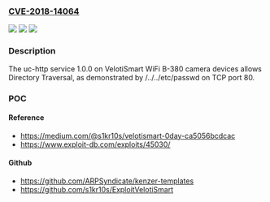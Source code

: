### [CVE-2018-14064](https://cve.mitre.org/cgi-bin/cvename.cgi?name=CVE-2018-14064)
![](https://img.shields.io/static/v1?label=Product&message=n%2Fa&color=blue)
![](https://img.shields.io/static/v1?label=Version&message=n%2Fa&color=blue)
![](https://img.shields.io/static/v1?label=Vulnerability&message=n%2Fa&color=brighgreen)

### Description

The uc-http service 1.0.0 on VelotiSmart WiFi B-380 camera devices allows Directory Traversal, as demonstrated by /../../etc/passwd on TCP port 80.

### POC

#### Reference
- https://medium.com/@s1kr10s/velotismart-0day-ca5056bcdcac
- https://www.exploit-db.com/exploits/45030/

#### Github
- https://github.com/ARPSyndicate/kenzer-templates
- https://github.com/s1kr10s/ExploitVelotiSmart

